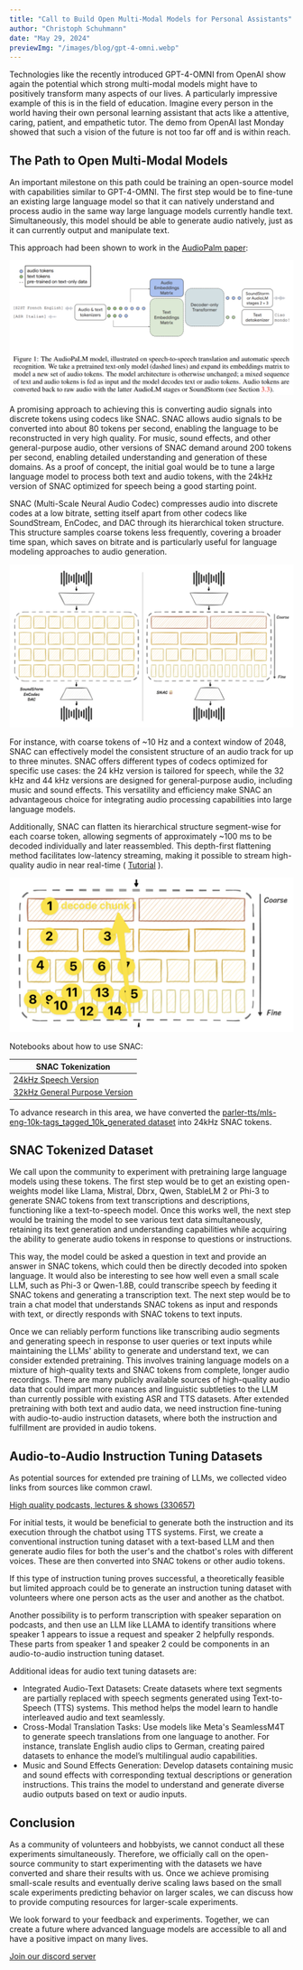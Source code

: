 ```yaml
---
title: "Call to Build Open Multi-Modal Models for Personal Assistants"
author: "Christoph Schuhmann"
date: "May 29, 2024"
previewImg: "/images/blog/gpt-4-omni.webp"
---
```


Technologies like the recently introduced GPT-4-OMNI from OpenAI show again the potential which strong multi-modal models might have to positively transform many aspects of our lives. A particularly impressive example of this is in the field of education. Imagine every person in the world having their own personal learning assistant that acts like a attentive, caring, patient, and empathetic tutor. The demo from OpenAI last Monday showed that such a vision of the future is not too far off and is within reach.

## The Path to Open Multi-Modal Models

An important milestone on this path could be training an open-source model with capabilities similar to GPT-4-OMNI. The first step would be to fine-tune an existing large language model so that it can natively understand and process audio in the same way large language models currently handle text. Simultaneously, this model should be able to generate audio natively, just as it can currently output and manipulate text.

This approach had been shown to work in the [AudioPalm paper](https://arxiv.org/abs/2306.12925):

![Audio Palm Pipeline](/images/blog/gpt-4-omni-1.png)

A promising approach to achieving this is converting audio signals into discrete tokens using codecs like SNAC. SNAC allows audio signals to be converted into about 80 tokens per second, enabling the language to be reconstructed in very high quality. For music, sound effects, and other general-purpose audio, other versions of SNAC demand around 200 tokens per second, enabling detailed understanding and generation of these domains. As a proof of concept, the initial goal would be to tune a large language model to process both text and audio tokens, with the 24kHz version of SNAC optimized for speech being a good starting point.

SNAC (Multi-Scale Neural Audio Codec) compresses audio into discrete codes at a low bitrate, setting itself apart from other codecs like SoundStream, EnCodec, and DAC through its hierarchical token structure. This structure samples coarse tokens less frequently, covering a broader time span, which saves on bitrate and is particularly useful for language modeling approaches to audio generation.

![Audio Palm Pipeline](/images/blog/gpt-4-omni-2.png)

 For instance, with coarse tokens of ~10 Hz and a context window of 2048, SNAC can effectively model the consistent structure of an audio track for up to three minutes. SNAC offers different types of codecs optimized for specific use cases: the 24 kHz version is tailored for speech, while the 32 kHz and 44 kHz versions are designed for general-purpose audio, including music and sound effects. This versatility and efficiency make SNAC an advantageous choice for integrating audio processing capabilities into large language models.

Additionally, SNAC can flatten its hierarchical structure segment-wise for each coarse token, allowing segments of approximately ~100 ms to be decoded individually and later reassembled. This depth-first flattening method facilitates low-latency streaming, making it possible to stream high-quality audio in near real-time ( [Tutorial](https://youtu.be/NwZufAJxmMA?si=WVA2H05m3xypRncc) ).

![Audio Palm Pipeline](/images/blog/gpt-4-omni-3.png)

Notebooks about how to use SNAC:

| SNAC Tokenization |
| --- |
| [24kHz Speech Version](https://colab.research.google.com/drive/11qUfQLdH8JBKwkZIJ3KWUsBKtZAiSnhm?usp=sharing) |
| [32kHz General Purpose Version](https://colab.research.google.com/drive/1g1H0bBWRhKzHutCJZNxtavpRamw1uaXr#scrollTo=pBiT7Jx6rxmm) |

To advance research in this area, we have converted the [parler-tts/mls-eng-10k-tags_tagged_10k_generated dataset](https://huggingface.co/datasets/blanchon/snac_llm_parler_tts) into 24kHz SNAC tokens.

## SNAC Tokenized Dataset

We call upon the community to experiment with pretraining large language models using these tokens. The first step would be to get an existing open-weights model like Llama, Mistral, Dbrx, Qwen, StableLM 2 or Phi-3  to generate SNAC tokens from text transcriptions and descriptions, functioning like a text-to-speech model. Once this works well, the next step would be training the model to see various text data simultaneously, retaining its text generation and understanding capabilities while acquiring the ability to generate audio tokens in response to questions or instructions.

This way, the model could be asked a question in text and provide an answer in SNAC tokens, which could then be directly decoded into spoken language. It would also be interesting to see how well even a small scale  LLM, such as Phi-3 or Qwen-1.8B, could transcribe speech by feeding it SNAC tokens and generating a transcription text. The next step would be to train a chat model that understands SNAC tokens as input and responds with text, or directly responds with SNAC tokens to text inputs.

Once we can reliably perform functions like transcribing audio segments and generating speech in response to user queries or text inputs while maintaining the LLMs' ability to generate and understand text, we can consider extended pretraining. This involves training language models on a mixture of high-quality texts and SNAC tokens from complete, longer audio recordings. There are many publicly available sources of high-quality audio data that could impart more nuances and linguistic subtleties to the LLM than currently possible with existing ASR and TTS datasets. After extended pretraining with both text and audio data, we need instruction fine-tuning with audio-to-audio instruction datasets, where both the instruction and fulfillment are provided in audio tokens.

## Audio-to-Audio Instruction Tuning Datasets

As potential sources for extended pre training of LLMs, we collected video links from sources like common crawl.

[High quality podcasts, lectures & shows (330657)](https://huggingface.co/datasets/laion/links_to_pocasts_lecture_and_shows_for_tts)

For initial tests, it would be beneficial to generate both the instruction and its execution  through the chatbot using TTS systems. First, we create a conventional instruction tuning dataset with a text-based LLM and then generate audio files for both the user's and the chatbot's roles with different voices. These are then converted into SNAC tokens or other audio tokens.

If this type of instruction tuning proves successful, a theoretically feasible but limited approach could be to generate an instruction tuning dataset with volunteers where one person acts as the user and another as the chatbot.

Another possibility is to perform transcription with speaker separation on podcasts, and then use an LLM like LLAMA to identify transitions where speaker 1 appears to issue a request and speaker 2 helpfully responds. These parts from speaker 1 and speaker 2 could be components in an audio-to-audio instruction tuning dataset.

Additional ideas for audio text tuning datasets are:

- Integrated Audio-Text Datasets: Create datasets where text segments are partially replaced with speech segments generated using Text-to-Speech (TTS) systems. This method helps the model learn to handle interleaved audio and text seamlessly.
- Cross-Modal Translation Tasks: Use models like Meta's SeamlessM4T to generate speech translations from one language to another. For instance, translate English audio clips to German, creating paired datasets to enhance the model’s multilingual audio capabilities.
- Music and Sound Effects Generation: Develop datasets containing music and sound effects with corresponding textual descriptions or generation instructions. This trains the model to understand and generate diverse audio outputs based on text or audio inputs.

## Conclusion

As a community of volunteers and hobbyists, we cannot conduct all these experiments simultaneously. Therefore, we officially call on the open-source community to start experimenting with the datasets we have converted and share their results with us. Once we achieve promising small-scale results and eventually derive scaling laws based on the small scale experiments predicting behavior on larger scales, we can discuss how to provide computing resources for larger-scale experiments.

We look forward to your feedback and experiments. Together, we can create a future where advanced language models are accessible to all and have a positive impact on many lives.


[Join our discord server](https://discord.com/invite/WugQF4YeT6)
